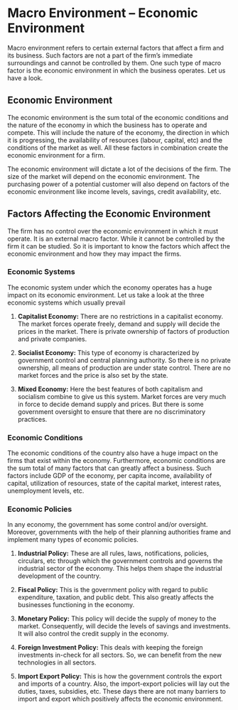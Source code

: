 # Macro Environment – Economic Environment

Macro environment refers to certain external factors that affect a firm and its business. Such factors are not a part of the firm’s immediate surroundings and cannot be controlled by them. One such type of macro factor is the economic environment in which the business operates. Let us have a look.

## Economic Environment

The economic environment is the sum total of the economic conditions and the nature of the economy in which the business has to operate and compete. This will include the nature of the economy, the direction in which it is progressing, the availability of resources (labour, capital, etc) and the conditions of the market as well. All these factors in combination create the economic environment for a firm.

The economic environment will dictate a lot of the decisions of the firm. The size of the market will depend on the economic environment. The purchasing power of a potential customer will also depend on factors of the economic environment like income levels, savings, credit availability, etc.

## Factors Affecting the Economic Environment

The firm has no control over the economic environment in which it must operate. It is an external macro factor. While it cannot be controlled by the firm it can be studied. So it is important to know the factors which affect the economic environment and how they may impact the firms.

### Economic Systems

The economic system under which the economy operates has a huge impact on its economic environment. Let us take a look at the three economic systems which usually prevail

1. **Capitalist Economy:** There are no restrictions in a capitalist economy. The market forces operate freely, demand and supply will decide the prices in the market. There is private ownership of factors of production and private companies.

2. **Socialist Economy:** This type of economy is characterized by government control and central planning authority. So there is no private ownership, all means of production are under state control. There are no market forces and the price is also set by the state.

3. **Mixed Economy:** Here the best features of both capitalism and socialism combine to give us this system. Market forces are very much in force to decide demand supply and prices. But there is some government oversight to ensure that there are no discriminatory practices.

### Economic Conditions

The economic conditions of the country also have a huge impact on the firms that exist within the economy. Furthermore, economic conditions are the sum total of many factors that can greatly affect a business. Such factors include GDP of the economy, per capita income, availability of capital, utilization of resources, state of the capital market, interest rates, unemployment levels, etc.

### Economic Policies

In any economy, the government has some control and/or oversight. Moreover, governments with the help of their planning authorities frame and implement many types of economic policies.
1. **Industrial Policy:** These are all rules, laws, notifications, policies, circulars, etc through which the government controls and governs the industrial sector of the economy. This helps them shape the industrial development of the country.

2. **Fiscal Policy:** This is the government policy with regard to public expenditure, taxation, and public debt. This also greatly affects the businesses functioning in the economy.

3. **Monetary Policy:** This policy will decide the supply of money to the market. Consequently, will decide the levels of savings and investments. It will also control the credit supply in the economy.

4. **Foreign Investment Policy:** This deals with keeping the foreign investments in-check for all sectors. So, we can benefit from the new technologies in all sectors.

5. **Import Export Policy:** This is how the government controls the export and imports of a country. Also, the import-export policies will lay out the duties, taxes, subsidies, etc. These days there are not many barriers to import and export which positively affects the economic environment.
